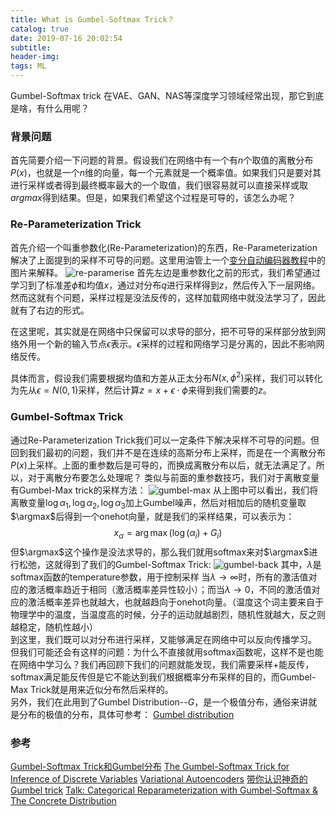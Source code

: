 ```yaml
---
title: What is Gumbel-Softmax Trick？
catalog: true
date: 2019-07-16 20:02:54
subtitle:
header-img:
tags: ML
---
```


Gumbel-Softmax trick 在VAE、GAN、NAS等深度学习领域经常出现，那它到底是啥，有什么用呢？  

### 背景问题
首先简要介绍一下问题的背景。假设我们在网络中有一个有$n$个取值的离散分布$P(x)$，也就是一个$n$维的向量，每一个元素就是一个概率值。如果我们只是要对其进行采样或者得到最终概率最大的一个取值，我们很容易就可以直接采样或取$argmax$得到结果。但是，如果我们希望这个过程是可导的，该怎么办呢？

### Re-Parameterization Trick
首先介绍一个叫重参数化(Re-Parameterization)的东西，Re-Parameterization解决了上面提到的采样不可导的问题。这里用油管上一个[变分自动编码器教程](https://www.youtube.com/watch?v=9zKuYvjFFS8)中的图片来解释。
![re-paramerise](re-paramerise.png)
首先左边是重参数化之前的形式，我们希望通过学习到了标准差$\phi$和均值$x$，通过对分布$q$进行采样得到$z$，然后传入下一层网络。然而这就有个问题，采样过程是没法反传的，这样加载网络中就没法学习了，因此就有了右边的形式。  

在这里呢，其实就是在网络中只保留可以求导的部分，把不可导的采样部分放到网络外用一个新的输入节点$\epsilon$表示。$\epsilon$采样的过程和网络学习是分离的，因此不影响网络反传。  

具体而言，假设我们需要根据均值和方差从正太分布$N(x,\phi^2)$采样，我们可以转化为先从$\epsilon=N(0,1)$采样，然后计算$z=x+\epsilon\cdot \phi$来得到我们需要的$z$。

### Gumbel-Softmax Trick
通过Re-Parameterization Trick我们可以一定条件下解决采样不可导的问题。但回到我们最初的问题，我们并不是在连续的高斯分布上采样，而是在一个离散分布$P(x)$上采样。上面的重参数后是可导的，而换成离散分布以后，就无法满足了。所以，对于离散分布要怎么处理呢？
类似与前面的重参数技巧，我们对于离散变量有Gumbel-Max trick的采样方法：
![gumbel-max](gumbel1.png)
从上图中可以看出，我们将离散变量$\log{\alpha_1}, \log{\alpha_2}, \log{\alpha_3}$加上Gumbel噪声，然后对相加后的随机变量取$\argmax$后得到一个onehot向量，就是我们的采样结果，可以表示为：
$$x_{\alpha}=\arg\max(\log(\alpha_i)+G_i)$$
但$\argmax$这个操作是没法求导的，那么我们就用softmax来对$\argmax$进行松弛，这就得到了我们的Gumbel-Softmax Trick:
![gumbel-back](gumbel2.png)
其中，$\lambda$是softmax函数的temperature参数，用于控制采样 当$\lambda \to \infty$时，所有的激活值对应的激活概率趋近于相同（激活概率差异性较小）；而当$\lambda \to 0$，不同的激活值对应的激活概率差异也就越大，也就越趋向于onehot向量。（温度这个词主要来自于物理学中的温度，当温度高的时候，分子的运动就越剧烈，随机性就越大，反之则越稳定，随机性越小）  
到这里，我们既可以对分布进行采样，又能够满足在网络中可以反向传播学习。  
但我们可能还会有这样的问题：为什么不直接就用softmax函数呢，这样不是也能在网络中学习么？我们再回顾下我们的问题就能发现，我们需要采样+能反传，softmax满足能反传但是它不能达到我们根据概率分布采样的目的，而Gumbel-Max Trick就是用来近似分布然后采样的。  
另外，我们在此用到了Gumbel Distribution--$G$，是一个极值分布，通俗来讲就是分布的极值的分布，具体可参考：
[Gumbel distribution](https://en.wikipedia.org/wiki/Gumbel_distribution)

### 参考
[Gumbel-Softmax Trick和Gumbel分布](https://www.cnblogs.com/initial-h/p/9468974.html)
[The Gumbel-Softmax Trick for Inference of Discrete Variables](https://casmls.github.io/general/2017/02/01/GumbelSoftmax.html)
[Variational Autoencoders](https://www.youtube.com/watch?v=9zKuYvjFFS8)
[带你认识神奇的Gumbel trick](https://blog.csdn.net/a358463121/article/details/80820878)
[Talk: Categorical Reparameterization with Gumbel-Softmax & The Concrete Distribution](https://www.youtube.com/watch?v=wVkLM2KKHp8)